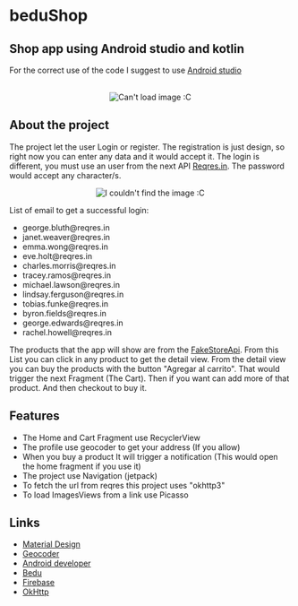 # beduShop
## Shop app using Android studio and kotlin

For the correct use of the code I suggest to use <a href="https://developer.android.com/studio">Android studio</a><br></br>

<p align="center">
    <img src="https://tutorialandroid.net/wp-content/uploads/tumblr_lq9tysPJhA1ql2603o1_250.gif" alt="Can't load image :C">
</p>


## About the project
The project let the user Login or register. The registration is just design, so right now you can enter any data and it would accept it.
The login is different, you must use an user from the next API <a href="https://reqres.in/api/users/">Reqres.in</a>. The password would accept any character/s.

<p align="center">
    <img src="https://i.postimg.cc/ncX3YZpz/kt.png" alt="I couldn't find the image :C">
</p>

List of email to get a successful login:

<ul>
    <li>george.bluth@reqres.in</li>
    <li>janet.weaver@reqres.in</li>
    <li>emma.wong@reqres.in</li>
    <li>eve.holt@reqres.in</li>
    <li>charles.morris@reqres.in</li>
    <li>tracey.ramos@reqres.in</li>
    <li>michael.lawson@reqres.in</li>
    <li>lindsay.ferguson@reqres.in</li>
    <li>tobias.funke@reqres.in</li>
    <li>byron.fields@reqres.in</li>
    <li>george.edwards@reqres.in</li>
    <li>rachel.howell@reqres.in</li>
</ul>

The products that the app will show are from the <a href=" https://fakestoreapi.com/products">FakeStoreApi</a>. From this List you can click in any product to get the detail view.
From the detail view you can buy the products with the button "Agregar al carrito". That would trigger the next Fragment (The Cart).
Then if you want can add more of that product. And then checkout to buy it.


## Features

<ul>
    <li>The Home and Cart Fragment use RecyclerView</li>
    <li>The profile use geocoder to get your address (If you allow)</li>
    <li>When you buy a product It will trigger a notification (This would open the home fragment if you use it)</li>
    <li>The project use Navigation (jetpack)</li>
    <li>To fetch the url from reqres this project uses "okhttp3"</li>
    <li>To load ImagesViews from a link use Picasso</li>
</ul>

## Links

<ul>
    <li><a href="https://material.io/">Material Design</a></li>
    <li><a href="https://developers.google.com/maps/documentation/javascript/reference/geocoder">Geocoder</a></li>
    <li><a href="https://developer.android.com/">Android developer</a></li>
    <li><a href="https://bedu.org/">Bedu</a></li>
    <li><a href="https://firebase.google.com">Firebase</a></li>
    <li><a href="https://square.github.io/okhttp/">OkHttp</a></li>
</ul>
